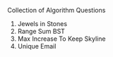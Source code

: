 Collection of Algorithm Questions

1. Jewels in Stones
2. Range Sum BST
3. Max Increase To Keep Skyline
4. Unique Email